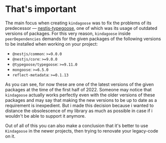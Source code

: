 # That's important

The main focus when creating `kindagoose` was to fix the problems of its predecessor — [nestjs-typegoose](https://github.com/kpfromer/nestjs-typegoose), one of which was its usage of outdated versions of packages.
For this very reason, `kindagoose` inside `peerDependencies` demands for the given packages of the following versions to be installed when working on your project:

* `@nestjs/common`: `>=9.0.0`
* `@nestjs/core`: `>=9.0.0`
* `@typegoose/typegoose`: `>=9.11.0`
* `mongoose`: `>=6.5.0`
* `reflect-metadata`: `>=0.1.13`

As you can see, for now these are one of the latest versions of the given packages at the time of the first half of 2022.
Someone may notice that `kindagoose` actually works perfectly even with the older versions of these packages and may say that making the new versions to be up to date as a requirement is inexpedient. But i made this decision because i wanted to distance the obsolescence of my library as much as possible in case if i wouldn't be able to support it anymore.

Out of all of this you can also make a conclusion that it's better to use `Kindagoose` in the newer projects, then trying to renovate your legacy-code on it.
